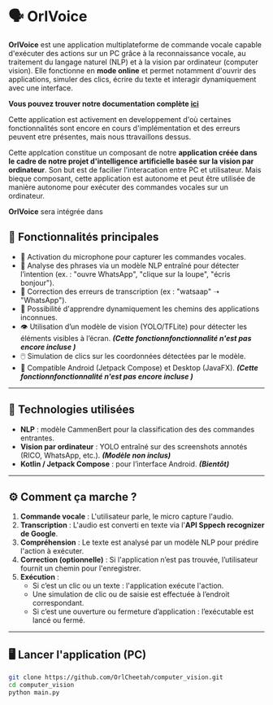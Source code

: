 # 🗣️ OrlVoice

**OrlVoice** est une application multiplateforme de commande vocale capable d'exécuter des actions sur un PC grâce à la reconnaissance vocale, au traitement du langage naturel (NLP) et à la vision par ordinateur (computer vision). Elle fonctionne en **mode online** et permet notamment d'ouvrir des applications, simuler des clics, écrire du texte et interagir dynamiquement avec une interface.

**Vous pouvez trouver notre documentation complète [ici](https://OrlCheetah.github.io/computer_vision/)**

Cette application est activement en developpement d'où certaines fonctionnalités sont encore en cours d'implémentation et des erreurs peuvent etre présentes, mais nous ttravaillons dessus.

Cette applcation constitue un composant de notre **application créée dans le cadre de notre projet d'intelligence artificielle basée sur la vision par ordinateur**. Son but est de facilier l'interacation entre PC et utilisateur. Mais bieque composant, cette application est autonome et peut être utilisée de manière autonome pour exécuter des commandes vocales sur un ordinateur.

**OrlVoice** sera intégrée dans 


## 🚀 Fonctionnalités principales

- 🎤 Activation du microphone pour capturer les commandes vocales.
- 🧠 Analyse des phrases via un modèle NLP entraîné pour détecter l’intention (ex. : "ouvre WhatsApp", "clique sur la loupe", "écris bonjour").
- 🧭 Correction des erreurs de transcription (ex : "watsaap" ➝ "WhatsApp").
- 🧾 Possibilité d'apprendre dynamiquement les chemins des applications inconnues.
- 👁️ Utilisation d’un modèle de vision (YOLO/TFLite) pour détecter les éléments visibles à l’écran. ***(Cette fonctionnfonctionnalité n'est pas encore incluse )***
- 🖱️ Simulation de clics sur les coordonnées détectées par le modèle.
- 📱 Compatible Android (Jetpack Compose) et Desktop (JavaFX). ***(Cette fonctionnfonctionnalité n'est pas encore incluse )***

---

## 🧰 Technologies utilisées

- **NLP** : modèle CammenBert pour la classification des des commandes entrantes.
- **Vision par ordinateur** : YOLO entraîné sur des screenshots annotés (RICO, WhatsApp, etc.). ***(Modèle non inclus)***
- **Kotlin / Jetpack Compose** : pour l’interface Android. ***(Bientôt)***

---

## ⚙️ Comment ça marche ?

1. **Commande vocale** : L'utilisateur parle, le micro capture l'audio.
2. **Transcription** : L'audio est converti en texte via l'**API Sppech recognizer de Google**.
3. **Compréhension** : Le texte est analysé par un modèle NLP pour prédire l'action à exécuter.
4. **Correction (optionnelle)** : Si l'application n’est pas trouvée, l’utilisateur fournit un chemin pour l'enregistrer.
5. **Exécution** :
   - Si c’est un clic ou un texte : l'application exécute l'action.
   - Une simulation de clic ou de saisie est effectuée à l’endroit correspondant.
   - Si c’est une ouverture ou fermeture d’application : l’exécutable est lancé ou fermé.
   
---

## 🖥️ Lancer l'application (PC)

```bash
git clone https://github.com/OrlCheetah/computer_vision.git
cd computer_vision
python main.py
